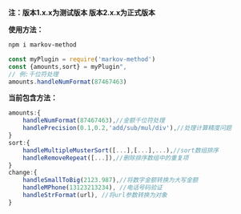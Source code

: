 **注：版本1.x.x为测试版本 版本2.x.x为正式版本**

**使用方法：**

```bash
npm i markov-method
```

```javascript
const myPlugin = require('markov-method')
const {amounts,sort} = myPlugin",
// 例:千位符处理
amounts.handleNumFormat(87467463)
```

**当前包含方法：**

```javascript
amounts:{
	handleNumFormat(87467463),//金额千位符处理
	handlePrecision(0.1,0.2,'add/sub/mul/div'),//处理计算精度问题
}
sort:{
	handleMultipleMusterSort([...],[...],...),//sort数组排序
	handleRemoveRepeat([...]),//删除排序数组中的重复项
}
change:{
	handleSmallToBig(2123.987),//将数字金额转换为大写金额
	handleMPhone(13123213234), //电话号码验证
	handleStrFormat(url), //将url参数转换为对象
}
```

